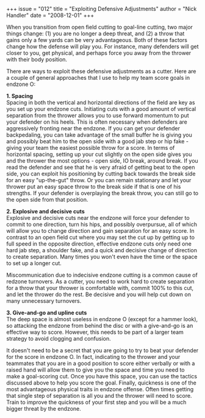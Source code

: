 +++
issue = "012"
title = "Exploiting Defensive Adjustments"
author = "Nick Handler"
date = "2008-12-01"
+++

When you transition from open field cutting to goal-line cutting, two major
things change: (1) you are no longer a deep threat, and (2) a throw that gains
only a few yards can be very advantageous. Both of these factors change how
the defense will play you. For instance, many defenders will get closer to
you, get physical, and perhaps force you away from the thrower with their body
position.  
  
There are ways to exploit these defensive adjustments as a cutter. Here are a
couple of general approaches that I use to help my team score goals in endzone
O:  
  
**1\. Spacing**  
Spacing in both the vertical and horizontal directions of the field are key as
you set up your endzone cuts. Initiating cuts with a good amount of vertical
separation from the thrower allows you to use forward momentum to put your
defender on his heels. This is often necessary when defenders are aggressively
fronting near the endzone. If you can get your defender backpedaling, you can
take advantage of the small buffer he is giving you and possibly beat him to
the open side with a good jab step or hip fake - giving your team the easiest
possible throw for a score. In terms of horizontal spacing, setting up your
cut slightly on the open side gives you and the thrower the most options -
open side, IO break, around break. If you read the defender and see that he is
very afraid of getting beat to the open side, you can exploit his positioning
by cutting back towards the break side for an easy "up-the-gut" throw. Or you
can remain stationary and let your thrower put an easy space throw to the
break side if that is one of his strengths. If your defender is overplaying
the break throw, you can still go to the open side from that position.  
  
**2\. Explosive and decisive cuts**  
Explosive and decisive cuts near the endzone will force your defender to
commit to one direction, turn his hips, and possibly overpursue, all of which
will allow you to change direction and gain separation for an easy score. In
contrast to an open field cut where you may set the cut up by getting up to
full speed in the opposite direction, effective endzone cuts only need one
hard jab step, a shoulder fake, and a quick and decisive change of direction
to create separation. Many times you won't even have the time or the space to
set up a longer cut.  
  
Miscommunication due to indecisive endzone cutting is a common cause of
redzone turnovers. As a cutter, you need to work hard to create separation for
a throw that your thrower is comfortable with, commit 100% to this cut, and
let the thrower do the rest. Be decisive and you will help cut down on many
unnecessary turnovers.  
  
**3\. Give-and-go and upline cuts**  
The deep space is almost useless in endzone O (except for a hammer look), so
attacking the endzone from behind the disc or with a give-and-go is an
effective way to score. However, this needs to be part of a larger team
strategy to avoid clogging and confusion.  
  
It doesn't need to be a secret that you are going to try to beat your defender
for the score in endzone O. In fact, indicating to the thrower and your
teammates that you are in a good position to score either verbally or with a
raised hand will allow them to give you the space and time you need to make a
goal-scoring cut. Once you have this space, you can use the tactics discussed
above to help you score the goal. Finally, quickness is one of the most
advantageous physical traits in endzone offense. Often times getting that
single step of separation is all you and the thrower will need to score. Train
to improve the quickness of your first step and you will be a much bigger
threat by the endzone.
